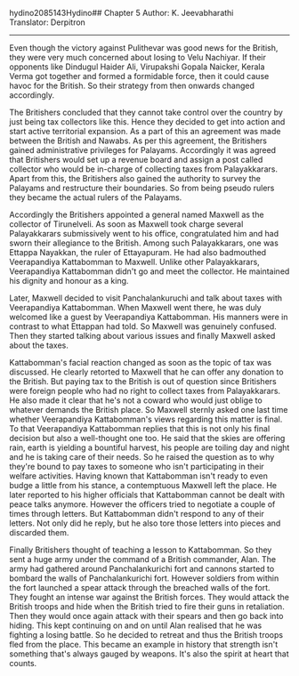 hydino2085143Hydino## Chapter 5
Author: K. Jeevabharathi  
Translator: Derpitron

---

Even though the victory against Pulithevar was good news for the British, they were very much concerned about losing to Velu Nachiyar. If their opponents like Dindugul Haider Ali, Virupakshi Gopala Naicker, Kerala Verma got together and formed a formidable force, then it could cause havoc for the British. So their strategy from then onwards changed accordingly.

The Britishers concluded that they cannot take control over the country by just being tax collectors like this. Hence they decided to get into action and start active territorial expansion. As a part of this an agreement was made between the British and Nawabs. As per this agreement, the Britishers gained administrative privileges for Palayams. Accordingly it was agreed that Britishers would set up a revenue board and assign a post called collector who would be in-charge of collecting taxes from Palayakkarars. Apart from this, the Britishers also gained the authority to survey the Palayams and restructure their boundaries. So from being pseudo rulers they became the actual rulers of the Palayams.

Accordingly the Britishers appointed a general named Maxwell as the collector of Tirunelveli. As soon as Maxwell took charge several Palayakkarars submissively went to his office, congratulated him and had sworn their allegiance to the British. Among such Palayakkarars, one was Ettappa Nayakkan, the ruler of Ettayapuram. He had also badmouthed Veerapandiya Kattabomman to Maxwell. Unlike other Palayakkarars, Veerapandiya Kattabomman didn't go and meet the collector. He maintained his dignity and honour as a king.

Later, Maxwell decided to visit Panchalankuruchi and talk about taxes with Veerapandiya Kattabomman. When Maxwell went there, he was duly welcomed like a guest by Veerapandiya Kattabomman. His manners were in contrast to what Ettappan had told. So Maxwell was genuinely confused. Then they started talking about various issues and finally Maxwell asked about the taxes.

Kattabomman's facial reaction changed as soon as the topic of tax was discussed. He clearly retorted to Maxwell that he can offer any donation to the British. But paying tax to the British is out of question since Britishers were foreign people who had no right to collect taxes from Palayakkarars. He also made it clear that he's not a coward who would just oblige to whatever demands the British place. So Maxwell sternly asked one last time whether Veerapandiya Kattabomman's views regarding this matter is final. To that Veerapandiya Kattabomman replies that this is not only his final decision but also a well-thought one too. He said that the skies are offering rain, earth is yielding a bountiful harvest, his people are toiling day and night and he is taking care of their needs. So he raised the question as to why they're bound to pay taxes to someone who isn't participating in their welfare activities. Having known that Kattabomman isn't ready to even budge a little from his stance, a contemptuous Maxwell left the place. He later reported to his higher officials that Kattabomman cannot be dealt with peace talks anymore. However the officers tried to negotiate a couple of times through letters. But Kattabomman didn't respond to any of their letters. Not only did he reply, but he also tore those letters into pieces and discarded them. 

Finally Britishers thought of teaching a lesson to Kattabomman. So they sent a huge army under the command of a British commander, Alan. The army had gathered around Panchalankurichi fort and cannons started to bombard the walls of Panchalankurichi fort. However soldiers from within the fort launched a spear attack through the breached walls of the fort. They fought an intense war against the British forces. They would attack the British troops and hide when the British tried to fire their guns in retaliation. Then they would once again attack with their spears and then go back into hiding. This kept continuing on and on until Alan realised that he was fighting a losing battle. So he decided to retreat and thus the British troops fled from the place. This became an example in history that strength isn't something that's always gauged by weapons. It's also the spirit at heart that counts.
